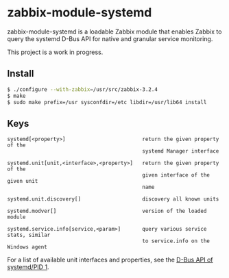 # zabbix-module-systemd

zabbix-module-systemd is a loadable Zabbix module that enables Zabbix to query
the systemd D-Bus API for native and granular service monitoring.

This project is a work in progress.

## Install

```bash
$ ./configure --with-zabbix=/usr/src/zabbix-3.2.4
$ make
$ sudo make prefix=/usr sysconfdir=/etc libdir=/usr/lib64 install
```

## Keys

```
systemd[<property>]                         return the given property of the
                                            systemd Manager interface

systemd.unit[unit,<interface>,<property>]   return the given property of the
                                            given interface of the given unit
                                            name

systemd.unit.discovery[]                    discovery all known units

systemd.modver[]                            version of the loaded module

systemd.service.info[service,<param>]       query various service stats, similar
                                            to service.info on the Windows agent
```

For a list of available unit interfaces and properties, see the
[D-Bus API of systemd/PID 1](https://www.freedesktop.org/wiki/Software/systemd/dbus).
